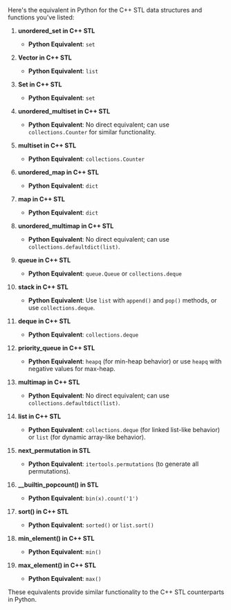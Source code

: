 Here's the equivalent in Python for the C++ STL data structures and functions you've listed:

1. **unordered_set in C++ STL**  
   - **Python Equivalent**: `set`

2. **Vector in C++ STL**  
   - **Python Equivalent**: `list`

3. **Set in C++ STL**  
   - **Python Equivalent**: `set`

4. **unordered_multiset in C++ STL**  
   - **Python Equivalent**: No direct equivalent; can use `collections.Counter` for similar functionality.

5. **multiset in C++ STL**  
   - **Python Equivalent**: `collections.Counter`

6. **unordered_map in C++ STL**  
   - **Python Equivalent**: `dict`

7. **map in C++ STL**  
   - **Python Equivalent**: `dict`

8. **unordered_multimap in C++ STL**  
   - **Python Equivalent**: No direct equivalent; can use `collections.defaultdict(list)`.

9. **queue in C++ STL**  
   - **Python Equivalent**: `queue.Queue` or `collections.deque`

10. **stack in C++ STL**  
    - **Python Equivalent**: Use `list` with `append()` and `pop()` methods, or use `collections.deque`.

11. **deque in C++ STL**  
    - **Python Equivalent**: `collections.deque`

12. **priority_queue in C++ STL**  
    - **Python Equivalent**: `heapq` (for min-heap behavior) or use `heapq` with negative values for max-heap.

13. **multimap in C++ STL**  
    - **Python Equivalent**: No direct equivalent; can use `collections.defaultdict(list)`.

14. **list in C++ STL**  
    - **Python Equivalent**: `collections.deque` (for linked list-like behavior) or `list` (for dynamic array-like behavior).

15. **next_permutation in STL**  
    - **Python Equivalent**: `itertools.permutations` (to generate all permutations).

16. **__builtin_popcount() in STL**  
    - **Python Equivalent**: `bin(x).count('1')`

17. **sort() in C++ STL**  
    - **Python Equivalent**: `sorted()` or `list.sort()`

18. **min_element() in C++ STL**  
    - **Python Equivalent**: `min()`

19. **max_element() in C++ STL**  
    - **Python Equivalent**: `max()`

These equivalents provide similar functionality to the C++ STL counterparts in Python.